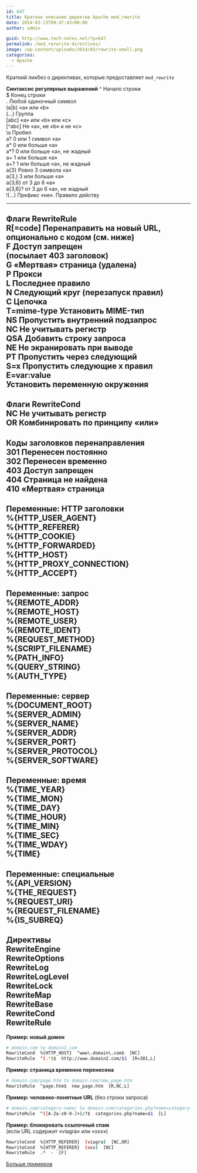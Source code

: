 ```yaml
---
id: 647
title: Краткое описание директив Apache mod_rewrite
date: 2014-03-13T09:47:43+00:00
author: admin

guid: http://www.tech-notes.net/?p=647
permalink: /mod_rerwrite-directives/
image: /wp-content/uploads/2014/03/rewrite-small.png
categories:
  - Apache
---
```

Краткий ликбез о директивах, которые предоставляет `mod_rewrite`

**Синтаксис регулярных выражений**
^ Начало строки  
$ Конец строки  
. Любой одиночный символ  
(a|b) «a» или «b»  
(...) Группа  
[abc] «a» или «b» или «c»  
[^abc] Не «a», не «b» и не «c»  
\s Пробел  
a? 0 или 1 символ «a»  
a* 0 или больше «a»  
a*? 0 или больше «a», не жадный  
a+ 1 или больше «a»  
a+? 1 или больше «a», не жадный  
a{3} Ровно 3 символа «a»  
a{3,} 3 или больше «a»  
a{3,6} от 3 до 6 «a»  
a{3,6}? от 3 до 6 «a», не жадный  
!(...) Префикс «не». Правило действу

---
**Флаги RewriteRule**  
R[=code] Перенаправить на новый URL,  
опционально с кодом (см. ниже)  
F Доступ запрещен  
(посылает 403 заголовок)  
G «Мертвая» страница (удалена)  
P Прокси  
L Последнее правило  
N Следующий круг (перезапуск правил)  
C Цепочка  
T=mime-type Установить MIME-тип  
NS Пропустить внутренний подзапрос  
NC Не учитывать регистр  
QSA Добавить строку запроса  
NE Не экранировать при выводе  
PT Пропустить через следующий  
S=x Пропустить следующие x правил  
E=var:value Установить переменную окружения
---
**Флаги RewriteCond**  
NC Не учитывать регистр  
OR Комбинировать по принципу «или»
---
**Коды заголовков перенаправления**  
301 Перенесен постоянно  
302 Перенесен временно  
403 Доступ запрещен  
404 Страница не найдена  
410 «Мертвая» страница
---
**Переменные: HTTP заголовки**  
%{HTTP_USER_AGENT}  
%{HTTP_REFERER}  
%{HTTP_COOKIE}  
%{HTTP_FORWARDED}  
%{HTTP_HOST}  
%{HTTP_PROXY_CONNECTION}  
%{HTTP_ACCEPT}
---
**Переменные: запрос**  
%{REMOTE_ADDR}  
%{REMOTE_HOST}  
%{REMOTE_USER}  
%{REMOTE_IDENT}  
%{REQUEST_METHOD}  
%{SCRIPT_FILENAME}  
%{PATH_INFO}  
%{QUERY_STRING}  
%{AUTH_TYPE}
---
**Переменные: сервер**  
%{DOCUMENT_ROOT}  
%{SERVER_ADMIN}  
%{SERVER_NAME}  
%{SERVER_ADDR}  
%{SERVER_PORT}  
%{SERVER_PROTOCOL}  
%{SERVER_SOFTWARE}
---
**Переменные: время**  
%{TIME_YEAR}  
%{TIME_MON}  
%{TIME_DAY}  
%{TIME_HOUR}  
%{TIME_MIN}  
%{TIME_SEC}  
%{TIME_WDAY}  
%{TIME}
---
**Переменные: специальные**  
%{API_VERSION}  
%{THE_REQUEST}  
%{REQUEST_URI}  
%{REQUEST_FILENAME}  
%{IS_SUBREQ}
---
**Директивы**  
RewriteEngine  
RewriteOptions  
RewriteLog  
RewriteLogLevel  
RewriteLock  
RewriteMap  
RewriteBase  
RewriteCond  
RewriteRule
---
**Пример: новый домен**  
```bash
# domain.com to domain2.com  
RewriteCond  %{HTTP_HOST}  ^www\.domain\.com$  [NC]  
RewriteRule  ^(.*)$  http://www.domain2.com/$1  [R=301,L]
```

**Пример: страница временно перенесена**  
```bash
# domain.com/page.htm to domain.com/new_page.htm  
RewriteRule  ^page.htm$  new_page.htm  [R,NC,L]
```
**Пример: человеко-понятные URL** (без строки запроса)  
```bash
# domain.com/category-name/ to domain.com/categories.php?name=category-name  
RewriteRule  ^([A-Za-z0-9-]+)/?$  categories.php?name=$1  [L]
```
**Пример: блокировать ссылочный спам**  
(если URL содержит «viagra» или «xxx»)  
```bash
RewriteCond  %{HTTP_REFERER}  (viagra)  [NC,OR]  
RewriteCond  %{HTTP_REFERER}  (xxx)  [NC]  
RewriteRule  .*  -  [F]
```
<a href="http://www.tech-notes.net/htaccess-notes/" title="Шпаргалка по .htaccess" target="_blank">Больше примеров</a>
